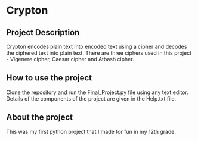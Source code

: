 # Crypton

## Project Description
Crypton encodes plain text into encoded text using a cipher and decodes the ciphered text into plain text.
There are three ciphers used in this project - Vigenere cipher, Caesar cipher and Atbash cipher.

##  How to use the project
Clone the repository and run the Final_Project.py file using any text editor.
Details of the components of the project are given in the Help.txt file.

## About the project
This was my first python project that I made for fun in my 12th grade.

